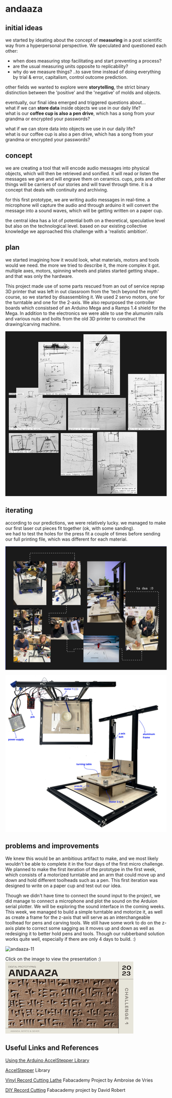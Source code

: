 # andaaza  

## **initial ideas**  
we started by ideating about the concept of **measuring** in a post scientific way from a hyperpersonal perspective. We speculated and questioned each other:  
- when does measuring stop facilitating and start preventing a process?  
- are the usual measuring units opposite to replicability?  
- why do we measure things?  ..to save time instead of doing everything by trial & error, capitalism, control outcome prediction.  

other fields we wanted to explore were **storytelling**, the strict binary distinction between the 'positive' and the 'negative' of molds and objects.   

eventually, our final idea emerged and triggered questions about...   
what if we can **store data** inside objects we use in our daily life?  
what is our **coffee cup is also a pen drive**, which has a song from your grandma or encrypted your passwords?  

what if we can store data into objects we use in our daily life?  
what is our coffee cup is also a pen drive, which has a song from your grandma or encrypted your passwords?  


## **concept**  
we are creating a tool that will encode audio messages into physical objects, which will then be retrieved and sonified. it will read or listen the messages we give and will engrave them on ceramics. 
cups, pots and other things will be carriers of our stories and will travel through time. 
it is a concept that deals with continuity and archiving.  

for this first prototype, we are writing audio messages in real-time. a microphone will capture the audio and through arduino it will convert the message into a sound waves, which will be getting written on a paper cup.  

the central idea has a lot of potential both on a theoretical, speculative level but also on the technological level. based on our existing collective knowledge we approached this challenge with a 'realistic ambition'.    

## **plan**   
we started imagining how it would look, what materials, motors and tools would we need. the more we tried to describe it, the more complex it got. multiple axes, motors, spinning wheels and plates started getting shape.. and that was only the hardware.  

This project made use of some parts rescued from an out of service reprap 3D printer that was left in out classroom from the 'tech beyond the myth' course, so we started by disassembling it. We used 2 servo motors, one for the turntable and one for the 2-axis. We also repurposed the controller boards which consistsed of an Arduino Mega and a Ramps 1.4 shield for the Mega. In addition to the electronics we were able to use the alumunim rails and various nuts and bolts from the old 3D printer to construct the drawing/carving machine. 


![](andaaza.jpg)

## **iterating**  
according to our predictions, we were relatively lucky. we managed to make our first laser cut pieces fit together (ok, with some sanding).  
we had to test the holes for the press fit a couple of times before sending our full printing file, which was different for each material. 

![](process2.jpg)  


![](andaaza2.jpg)  

## **problems and improvements**

We knew this would be an ambitious artifact to make, and we most likely wouldn't be able to complete it in the four days of the first micro challenge. We planned to make the first iteration of the prototype in the first week, which consists of a motorized turntable and an arm that could move up and down and hold different toolheads such as a pen. This first iteration was designed to write on a paper cup and test out our idea. 

Though we didn't have time to connect the sound input to the project, we did manage to connect a microphone and plot the sound on the Arduion serial plotter. We will be exploring the sound interface in the coming weeks. This week, we managed to build a simple turntable and motorize it, as well as create a frame for the z-axis that will serve as an interchangeable toolhead for pens and carving tools. We still have some work to do on the z-axis plate to correct some sagging as it moves up and down as well as redesiging it to better hold pens and tools. Though our rubberband solution works quite well, especially if there are only 4 days to build. :) 

![andaaza-11](https://user-images.githubusercontent.com/115192295/225928021-71e76f7c-ef7a-4c07-a097-d31d7d593d7e.jpg)


Click on the image to view the presentation :)  
[![Fab Micro Challenge 1 Presentation](Andaaza.png)](https://www.canva.com/design/DAFaumtP7p8/6alduDLkCOwk2gHwn5hSnA/view?utm_content=DAFaumtP7p8&utm_campaign=designshare&utm_medium=link&utm_source=publishsharelink)

 

## Useful Links and References

[Using the Arduino AccelStepper Library](https://hackaday.io/project/183713-using-the-arduino-accelstepper-library)

[AccelStepper](https://github.com/waspinator/AccelStepper) Library

[Vinyl Record Cutting Lathe](https://fabacademy.org/2020/labs/digiscope/students/ambroise-devries/docs/p02.html) Fabacademy Project by Ambroise de Vries

[DIY Record Cutting](http://fab.cba.mit.edu/classes/863.09/people/lifeform/13/index.html) Fabacademy project by David Robert


